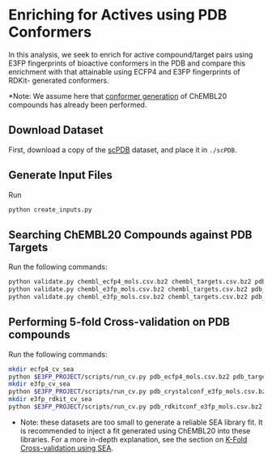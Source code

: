 # Enriching for Actives using PDB Conformers

In this analysis, we seek to enrich for active compound/target pairs using
E3FP fingerprints of bioactive conformers in the PDB and compare this
enrichment with that attainable using ECFP4 and E3FP fingerprints of RDKit-
generated conformers.

*Note: We assume here that [conformer generation](../conformer_generation) of
       ChEMBL20 compounds has already been performed.

## Download Dataset

First, download a copy of the [scPDB](cheminfo.u-strasbg.fr/scPDB/) dataset,
and place it in `./scPDB`.

## Generate Input Files

Run

```bash
python create_inputs.py
```

## Searching ChEMBL20 Compounds against PDB Targets

Run the following commands:

```bash
python validate.py chembl_ecfp4_mols.csv.bz2 chembl_targets.csv.bz2 pdb_ecfp4_mols.csv.bz2 pdb_targets.csv.bz2 --fit_file ~/e3fp-paper/project/data/ecfp4.fit --out_dir ecfp4_chembl_pdb
python validate.py chembl_e3fp_mols.csv.bz2 chembl_targets.csv.bz2 pdb_crystalconf_e3fp_mols.csv.bz2 pdb_targets.csv.bz2 --fit_file /Users/saxen/e3fp-paper/e3fp_paper/config/best_params.fit --out_dir e3fp_chembl_pdb
python validate.py chembl_e3fp_mols.csv.bz2 chembl_targets.csv.bz2 pdb_rdkitconf_e3fp_mols.csv.bz2 pdb_targets.csv.bz2 --fit_file /Users/saxen/e3fp-paper/e3fp_paper/config/best_params.fit --out_dir e3fp_rdkit_chembl_pdb
```

## Performing 5-fold Cross-validation on PDB compounds

Run the following commands:

```bash
mkdir ecfp4_cv_sea
python $E3FP_PROJECT/scripts/run_cv.py pdb_ecfp4_mols.csv.bz2 pdb_targets.csv.bz2 --out_dir ecfp4_cv_sea -l ecfp4_cv_sea/cv_log.txt
mkdir e3fp_cv_sea
python $E3FP_PROJECT/scripts/run_cv.py pdb_crystalconf_e3fp_mols.csv.bz2 pdb_targets.csv.bz2 --out_dir e3fp_cv_sea -l e3fp_cv_sea/cv_log.txt
mkdir e3fp_rdkit_cv_sea
python $E3FP_PROJECT/scripts/run_cv.py pdb_rdkitconf_e3fp_mols.csv.bz2 pdb_targets.csv.bz2 --out_dir e3fp_rdkit_cv_sea -l e3fp_rdkit_cv_sea/cv_log.txt
```

* Note: these datasets are too small to generate a reliable SEA library fit.
        It is recommended to inject a fit generated using ChEMBL20 into these
        libraries. For a more in-depth explanation, see the section on
        [K-Fold Cross-validation using SEA](../crossvalidation/sea).
